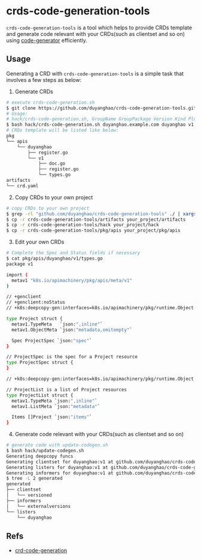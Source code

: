 crds-code-generation-tools
=========================

`crds-code-generation-tools` is a tool which helps to provide CRDs template and generate code relevant with your CRDs(such as clientset and so on) using [code-generator](https://github.com/kubernetes/code-generator) efficiently.

## Usage

Generating a CRD with `crds-code-generation-tools` is a simple task that involves a few steps as below:

1. Generate CRDs
  ```bash
  # execute crds-code-generation.sh
  $ git clone https://github.com/duyanghao/crds-code-generation-tools.git && cd crds-code-generation-tools
  # Usage:
  # hack/crds-code-generation.sh, GroupName GroupPackage Version Kind Plural(eg: duyanghao.example.com duyanghao v1 Project projects)
  $ bash hack/crds-code-generation.sh duyanghao.example.com duyanghao v1 Project projects
  # CRDs template will be listed like below:
  pkg
  └── apis
      └── duyanghao
          ├── register.go
          └── v1
              ├── doc.go
              ├── register.go
              └── types.go 
  artifacts
  └── crd.yaml
  ```
2. Copy CRDs to your own project
  ```bash
  # copy CRDs to your own project
  $ grep -rl "github.com/duyanghao/crds-code-generation-tools" ./ | xargs sed -i '' 's/github.com\/duyanghao\/crds-code-generation-tools/your_project/g'
  $ cp -r crds-code-generation-tools/artifacts your_project/artifacts
  $ cp -r crds-code-generation-tools/hack your_project/hack
  $ cp -r crds-code-generation-tools/pkg/apis your_project/pkg/apis
  ``` 
3. Edit your own CRDs
  ```bash
  # Complete the Spec and Status fields if necessary 
  $ cat pkg/apis/duyanghao/v1/types.go
  package v1
  
  import (
  	metav1 "k8s.io/apimachinery/pkg/apis/meta/v1"
  )
  
  // +genclient
  // +genclient:noStatus
  // +k8s:deepcopy-gen:interfaces=k8s.io/apimachinery/pkg/runtime.Object
  
  type Project struct {
  	metav1.TypeMeta   `json:",inline"`
  	metav1.ObjectMeta `json:"metadata,omitempty"`
  
  	Spec ProjectSpec `json:"spec"`
  }
  
  // ProjectSpec is the spec for a Project resource
  type ProjectSpec struct {
  }
  
  // +k8s:deepcopy-gen:interfaces=k8s.io/apimachinery/pkg/runtime.Object
  
  // ProjectList is a list of Project resources
  type ProjectList struct {
  	metav1.TypeMeta `json:",inline"`
  	metav1.ListMeta `json:"metadata"`
  
  	Items []Project `json:"items"`
  }
  ```
4. Generate code relevant with your CRDs(such as clientset and so on)
  ```bash
  # generate code with update-codegen.sh
  $ bash hack/update-codegen.sh
  Generating deepcopy funcs
  Generating clientset for duyanghao:v1 at github.com/duyanghao/crds-code-generation-tools/generated/clientset
  Generating listers for duyanghao:v1 at github.com/duyanghao/crds-code-generation-tools/generated/listers
  Generating informers for duyanghao:v1 at github.com/duyanghao/crds-code-generation-tools/generated/informers
  $ tree -L 2 generated
  generated
  ├── clientset
  │   └── versioned
  ├── informers
  │   └── externalversions
  └── listers
      └── duyanghao
  ```

## Refs

* [crd-code-generation](https://github.com/openshift-evangelists/crd-code-generation)
